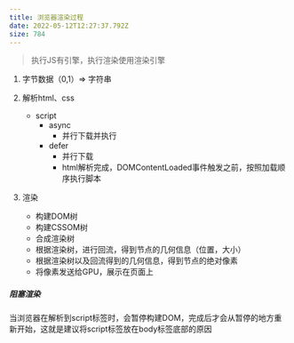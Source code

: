 ```yaml
---
title: 浏览器渲染过程
date: 2022-05-12T12:27:37.792Z
size: 784
---
```

> 执行JS有引擎，执行渲染使用渲染引擎

1. 字节数据（0,1）=>  字符串
2. 解析html、css
   - script
     - async
       - 并行下载并执行
     - defer
       - 并行下载
       - html解析完成，DOMContentLoaded事件触发之前，按照加载顺序执行脚本

3. 渲染
   - 构建DOM树
   - 构建CSSOM树
   - 合成渲染树
   - 根据渲染树，进行回流，得到节点的几何信息（位置，大小）
   - 根据渲染树以及回流得到的几何信息，得到节点的绝对像素
   - 将像素发送给GPU，展示在页面上


##### 阻塞渲染

当浏览器在解析到script标签时，会暂停构建DOM，完成后才会从暂停的地方重新开始，这就是建议将script标签放在body标签底部的原因

